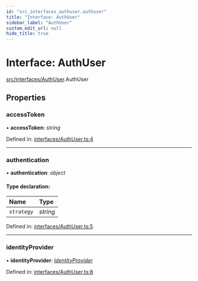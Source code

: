 ```yaml
---
id: "src_interfaces_authuser.authuser"
title: "Interface: AuthUser"
sidebar_label: "AuthUser"
custom_edit_url: null
hide_title: true
---
```


# Interface: AuthUser

[src/interfaces/AuthUser](../modules/src_interfaces_authuser.md).AuthUser

## Properties

### accessToken

• **accessToken**: *string*

Defined in: [interfaces/AuthUser.ts:4](https://github.com/xr3ngine/xr3ngine/blob/673ad6a5f/packages/common/src/interfaces/AuthUser.ts#L4)

___

### authentication

• **authentication**: *object*

#### Type declaration:

Name | Type |
:------ | :------ |
`strategy` | *string* |

Defined in: [interfaces/AuthUser.ts:5](https://github.com/xr3ngine/xr3ngine/blob/673ad6a5f/packages/common/src/interfaces/AuthUser.ts#L5)

___

### identityProvider

• **identityProvider**: [*IdentityProvider*](src_interfaces_identityprovider.identityprovider.md)

Defined in: [interfaces/AuthUser.ts:8](https://github.com/xr3ngine/xr3ngine/blob/673ad6a5f/packages/common/src/interfaces/AuthUser.ts#L8)
